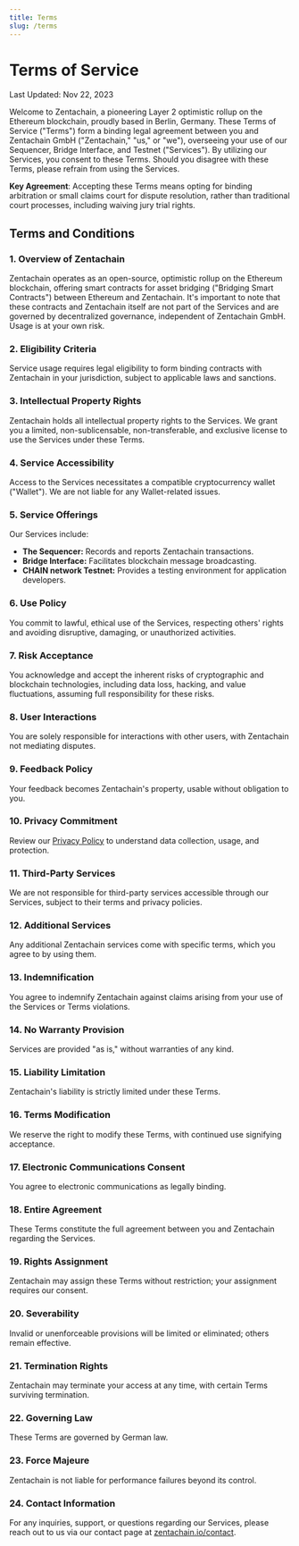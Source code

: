 ```yaml
---
title: Terms
slug: /terms
---
```


# Terms of Service
Last Updated: Nov 22, 2023

Welcome to Zentachain, a pioneering Layer 2 optimistic rollup on the Ethereum blockchain, proudly based in Berlin, Germany. These Terms of Service ("Terms") form a binding legal agreement between you and Zentachain GmbH ("Zentachain," "us," or "we"), overseeing your use of our Sequencer, Bridge Interface, and Testnet ("Services"). By utilizing our Services, you consent to these Terms. Should you disagree with these Terms, please refrain from using the Services.

**Key Agreement**: Accepting these Terms means opting for binding arbitration or small claims court for dispute resolution, rather than traditional court processes, including waiving jury trial rights.

## Terms and Conditions

### 1. Overview of Zentachain
Zentachain operates as an open-source, optimistic rollup on the Ethereum blockchain, offering smart contracts for asset bridging ("Bridging Smart Contracts") between Ethereum and Zentachain. It's important to note that these contracts and Zentachain itself are not part of the Services and are governed by decentralized governance, independent of Zentachain GmbH. Usage is at your own risk.

### 2. Eligibility Criteria
Service usage requires legal eligibility to form binding contracts with Zentachain in your jurisdiction, subject to applicable laws and sanctions.

### 3. Intellectual Property Rights
Zentachain holds all intellectual property rights to the Services. We grant you a limited, non-sublicensable, non-transferable, and exclusive license to use the Services under these Terms.

### 4. Service Accessibility
Access to the Services necessitates a compatible cryptocurrency wallet ("Wallet"). We are not liable for any Wallet-related issues.

### 5. Service Offerings
Our Services include:
- **The Sequencer:** Records and reports Zentachain transactions.
- **Bridge Interface:** Facilitates blockchain message broadcasting.
- **CHAIN network Testnet:** Provides a testing environment for application developers.

### 6. Use Policy
You commit to lawful, ethical use of the Services, respecting others' rights and avoiding disruptive, damaging, or unauthorized activities.

### 7. Risk Acceptance
You acknowledge and accept the inherent risks of cryptographic and blockchain technologies, including data loss, hacking, and value fluctuations, assuming full responsibility for these risks.

### 8. User Interactions
You are solely responsible for interactions with other users, with Zentachain not mediating disputes.

### 9. Feedback Policy
Your feedback becomes Zentachain's property, usable without obligation to you.

### 10. Privacy Commitment
Review our [Privacy Policy](http://docs.zentachain.org/privacy-policy) to understand data collection, usage, and protection.

### 11. Third-Party Services
We are not responsible for third-party services accessible through our Services, subject to their terms and privacy policies.

### 12. Additional Services
Any additional Zentachain services come with specific terms, which you agree to by using them.

### 13. Indemnification
You agree to indemnify Zentachain against claims arising from your use of the Services or Terms violations.

### 14. No Warranty Provision
Services are provided "as is," without warranties of any kind.

### 15. Liability Limitation
Zentachain's liability is strictly limited under these Terms.

### 16. Terms Modification
We reserve the right to modify these Terms, with continued use signifying acceptance.

### 17. Electronic Communications Consent
You agree to electronic communications as legally binding.

### 18. Entire Agreement
These Terms constitute the full agreement between you and Zentachain regarding the Services.

### 19. Rights Assignment
Zentachain may assign these Terms without restriction; your assignment requires our consent.

### 20. Severability
Invalid or unenforceable provisions will be limited or eliminated; others remain effective.

### 21. Termination Rights
Zentachain may terminate your access at any time, with certain Terms surviving termination.

### 22. Governing Law
These Terms are governed by German law.

### 23. Force Majeure
Zentachain is not liable for performance failures beyond its control.

### 24. Contact Information
For any inquiries, support, or questions regarding our Services, please reach out to us via our contact page at [zentachain.io/contact](https://zentachain.io/contact).

